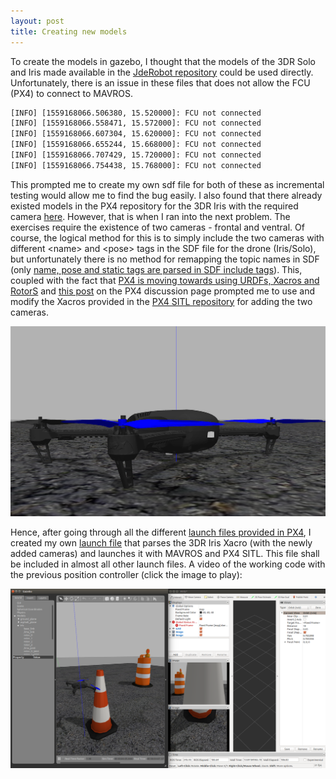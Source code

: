 ```yaml
---
layout: post
title: Creating new models
---
```


To create the models in gazebo, I thought that the models of the 3DR Solo and Iris made available in the [JdeRobot repository](https://github.com/JdeRobot/assets/tree/master/gazebo/models) could be used directly. Unfortunately, there is an issue in these files that does not allow the FCU (PX4) to connect to MAVROS.

```bash
[INFO] [1559168066.506380, 15.520000]: FCU not connected
[INFO] [1559168066.558471, 15.572000]: FCU not connected
[INFO] [1559168066.607304, 15.620000]: FCU not connected
[INFO] [1559168066.655244, 15.668000]: FCU not connected
[INFO] [1559168066.707429, 15.720000]: FCU not connected
[INFO] [1559168066.754438, 15.768000]: FCU not connected
```

This prompted me to create my own sdf file for both of these as incremental testing would allow me to find the bug easily. I also found that there already existed models in the PX4 repository for the 3DR Iris with the required camera [here](https://github.com/PX4/sitl_gazebo/tree/master/models/iris_fpv_cam). However, that is when I ran into the next problem. The exercises require the existence of two cameras - frontal and ventral. Of course, the logical method for this is to simply include the two cameras with different \<name\> and \<pose\> tags in the SDF file for the drone (Iris/Solo), but unfortunately there is no method for remapping the topic names in SDF (only [name, pose and static tags are parsed in SDF include tags](https://bitbucket.org/osrf/gazebo/src/eae3d1b7adce37b2838501a25e42d36966dce298/gazebo/sdf/interface/parser.cc?at=default#cl-634)). This, coupled with the fact that [PX4 is moving towards using URDFs, Xacros and RotorS](https://github.com/PX4/sitl_gazebo) and [this post](https://discuss.px4.io/t/how-to-add-a-ros-camera-to-iris-for-gazebo-simulation/5118/7) on the PX4 discussion page prompted me to use and modify the Xacros provided in the [PX4 SITL repository](https://github.com/PX4/sitl_gazebo/tree/master/models/rotors_description/urdf) for adding the two cameras.

![Iris with Cameras Close-up](../img/iris_with_cameras.png)

Hence, after going through all the different [launch files provided in PX4](https://github.com/PX4/Firmware/tree/master/launch), I created my own [launch file](https://github.com/TheRoboticsClub/colab-gsoc2019-Nikhil_Khedekar/blob/master/catkin_ws/src/drone_exercises/launch/mavros_px4_sitl.launch) that parses the 3DR Iris Xacro (with the newly added cameras) and launches it with MAVROS and PX4 SITL. This file shall be included in almost all other launch files. A video of the working code with the previous position controller (click the image to play):

[![Iris with Cameras](../img/cameras_addition.png)](http://www.youtube.com/watch?v=O2KT_7mCkpA)